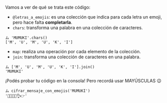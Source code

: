 Vamos a ver de qué se trata este código:

- `@letras_a_emojis`: es una colección que indica para cada letra un emoji, pero hace falta **completarla**.
- `chars`: transforma una palabra en una colección de caracteres.

```
ム 'MUMUKI'.chars()
['M', 'U', 'M', 'U', 'K', 'I']
```

- `map`: realiza una operación por cada elemento de la colección.
- `join`: transforma una colección de caracteres en una palabra.

```
ム ['M', 'U', 'M', 'U', 'K', 'I'].join()
'MUMUKI'
```

¡Podés probar tu código en la consola! Pero recordá usar MAYÚSCULAS :wink:

```
ム cifrar_mensaje_con_emojis('MUMUKI')
'🎵💡🎵💡👌👉'

```